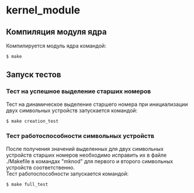 # kernel_module

## Компиляция модуля ядра
Компилируется модуль ядра командой: 
```bash
$ make
```

## Запуск тестов
### Тест на успешное выделение старших номеров
Тест на динамическое выделение старшего номера при инициализации двух символьных устройств запускается командой:
```bash
$ make creation_test
```

### Тест работоспособности символьных устройств
После получения значений выделенных для двух символьных устройств старших номеров необходимо исправить их в файле ./Makefile в командах "mknod" для первого и второго символьных устройств соответственно.  
Тест работоспособности запускается командой:
```bash
$ make full_test
```
